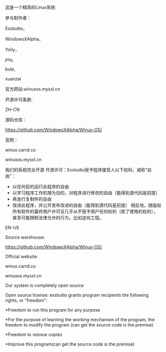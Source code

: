 这是一个精简的Linux系统

参与制作者：

Exstudio，

WindowsXAlpha，

Yoily，

jmy,

bule,

xuanzai

官方网站:winuxos.mysxl.cn

开源许可条款:

ZH-CN

源码仓库：

https://github.com/WindowsXAlpha/Winux-OS/

官网：

winux.carrd.co

winuxos.mysxl.cn

我们的系统完全开源
开源许可：Exstudio授予程序接受人以下权利，或称“自由”：
* 以任何目的运行此程序的自由
* 以学习程序工作机理为目的，对程序进行修改的自由（能得到源代码是前提）
* 再发行复制件的自由
* 改进此程序，并公开发布改进的自由（能得到源代码是前提）
相反地，随版权所有软件的最终用户许可证几乎从不授予用户任何权利（除了使用的权利），甚至可能限制法律允许的行为，比如逆向工程。

EN-US

Source warehouse:

https://github.com/WindowsXAlpha/Winux-OS/

Official website:

winux.carrd.co

winuxos.mysxl.cn

Our system is completely open source

Open source license: exstudio grants program recipients the following rights, or "freedom":

*Freedom to run this program for any purpose

*For the purpose of learning the working mechanism of the program, the freedom to modify the program (can get the source code is the premise)

*Freedom to reissue copies

*Improve this program(can get the source code is the premise)
